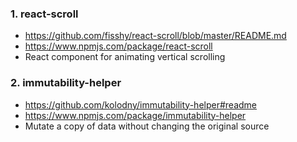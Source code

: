 ### 1. react-scroll
  - https://github.com/fisshy/react-scroll/blob/master/README.md
  - https://www.npmjs.com/package/react-scroll
  - React component for animating vertical scrolling

### 2. immutability-helper
  - https://github.com/kolodny/immutability-helper#readme
  - https://www.npmjs.com/package/immutability-helper
  - Mutate a copy of data without changing the original source
